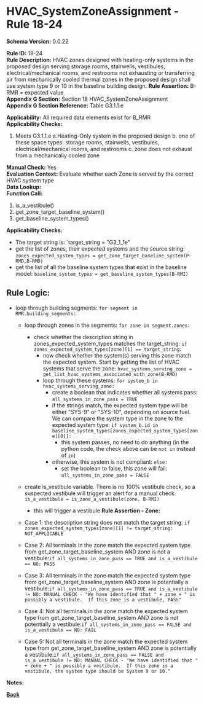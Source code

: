 # HVAC_SystemZoneAssignment - Rule 18-24  
**Schema Version:** 0.0.22  

**Rule ID:** 18-24  
**Rule Description:** HVAC zones designed with heating-only systems in the proposed design serving storage rooms, stairwells, vestibules, electrical/mechanical rooms, and restrooms not exhausting or transferring air from mechanically cooled thermal zones in the proposed design shall use system type 9 or 10 in the baseline building design.
**Rule Assertion:** B-RMR = expected value  
**Appendix G Section:** Section 18 HVAC_SystemZoneAssignment  
**Appendix G Section Reference:** Table G3.1.1.e

**Applicability:** All required data elements exist for B_RMR  
**Applicability Checks:**  

1. Meets G3.1.1.e
	a.Heating-Only system in the proposed design
	b. one of these space types: storage rooms, stairwells, vestibules, electrical/mechanical rooms, and restrooms
	c. zone does not exhaust from a mechanically cooled zone

**Manual Check:** Yes  
**Evaluation Context:** Evaluate whether each Zone is served by the correct HVAC system type  
**Data Lookup:**   
**Function Call:** 

1. is_a_vestibule()
2. get_zone_target_baseline_system()
3. get_baseline_system_types()


**Applicability Checks:**
- The target string is: `target_string = "G3_1_1e"
- get the list of zones, their expected systems and the source string: `zones_expected_system_types = get_zone_target_baseline_system(P-RMD,B-RMD)`
- get the list of all the baseline system types that exist in the baseline model: `baseline_system_types = get_baseline_system_types(B-RMI)`

## Rule Logic:  
- loop through building segments: `for segment in RMR.building_segments:`
	- loop through zones in the segments: `for zone in segment.zones:`
		- check whether the description string in zones_expected_system_types matches the target_string: `if zones_expected_system_types[zone][1] == target_string:`
			- now check whether the system(s) serving this zone match the expected system.  Start by getting the list of HVAC systems that serve the zone: `hvac_systems_serving_zone = get_list_hvac_systems_associated_with_zone(B-RMD)`
			- loop through these systems: `for system_b in hvac_systems_serving_zone:`
				- create a boolean that indicates whether all systems pass: `all_systems_in_zone_pass = TRUE`
				- if the strings match, the expected system type will be either "SYS-9" or "SYS-10", depending on source fuel.  We can compare the system type in the zone to the expected system type: `if system_b.id in baseline_system_types[zones_expected_system_types[zone][0]]:`
					- this system passes, no need to do anything (in the python code, the check above can be `not in` instead of `in`)
				- otherwise, this system is not compliant: `else:`
					- set the boolean to false, this zone will fail: `all_systems_in_zone_pass = FALSE`
	- create is_vestibule variable. There is no 100% vestibule check, so a suspected vestibule will trigger an alert for a manual check: `is_a_vestibule = is_zone_a_vestibule(zone, B-RMI)`
		- this will trigger a vestibule
  **Rule Assertion - Zone:**

  - Case 1: the description string does not match the target string: `if zones_expected_system_types[zone][1] != target_string: NOT_APPLICABLE`
  - Case 2: All terminals in the zone match the expected system type from get_zone_target_baseline_system  AND zone is not a vestibule:`if all_systems_in_zone_pass == TRUE and is_a_vestibule == NO: PASS`
  - Case 3: All terminals in the zone match the expected system type from get_zone_target_baseline_system  AND zone is potentially a vestibule:`if all_systems_in_zone_pass == TRUE and is_a_vestibule != NO: MANUAL CHECK - "We have identified that " + zone + " is possibly a vestibule.  If this zone is a vestibule, PASS"`
  - Case 4: Not all terminals in the zone match the expected system type from get_zone_target_baseline_system  AND zone is not potentially a vestibule:`if all_systems_in_zone_pass == FALSE and is_a_vestibule == NO: FAIL`
  - Case 5: Not all terminals in the zone match the expected system type from get_zone_target_baseline_system  AND zone is potentially a vestibule:`if all_systems_in_zone_pass == FALSE and is_a_vestibule != NO: MANUAL CHECK - "We have identified that " + zone + " is possibly a vestibule.  If this zone is a vestibule, the system type should be System 9 or 10."`

**Notes:**

**[Back](../_toc.md)**
